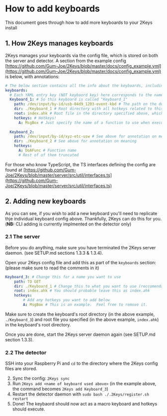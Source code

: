 # How to add keyboards
This document goes through how to add more keyboards to your 2Keys install

## 1. How 2Keys manages keyboards
2Keys manages your keyboards via the config file, which is stored on both the server and detector.
A section from the example config [https://github.com/Gum-Joe/2Keys/blob/master/docs/config_example.yml](https://github.com/Gum-Joe/2Keys/blob/master/docs/config_example.yml) is below, with annotations:
```yml
# The below section contains all the info about the keyboards, including hotkeys
keyboards:
  # Each YAML entry key (NOT keybaord key) here corresponds to the name of the keyboard that 2Keys uses
  Keyboard_1: # So this keyboard is called "Keyboard_1"
    path: /dev/input/by-id/usb-04d9_1203-event-kbd # The path on the detector that is watched to detect keystrokes
    dir: ./Keyboard_1 # Root directory with all hotkeys related to this keyboard in
    root: index.ahk # Root file in the directory specified above, which all hotkeys are imported to. Is loaded before execting a hotkey function
    hotkeys: # Hotkeys!
      A: MsgBox # Just specify the name of a function to use when executing hotkeys
	
  Keyboard_2:
    path: /dev/input/by-id/xyz-etc-usw # See above for annotation on meaning
    dir: ./Keyboard_2 # See above for annotation on meaning
    hotkeys:
      A: DoAFunc # Function name
      # Rest of of them truncated
```

For those who know TypeScript, the TS interfaces defining the config are found at [https://github.com/Gum-Joe/2Keys/blob/master/server/src/util/interfaces.ts](https://github.com/Gum-Joe/2Keys/blob/master/server/src/util/interfaces.ts)

## 2. Adding new keyboards
As you can see, if you wish to add a new keyboard you'll need to replicate thje individual keyboard config above.  Thankfully, 2Keys can do this for you.
(**NB:** CLI adding is currently implmented on the detector only)

### 2.1 The server
Before you do anything, make sure you have terminated the 2Keys server daemon. (see SETUP.md sections 1.3.3 & 1.3.4).

Open your 2Keys config file and add this as part of the `keyboards` section:
(please make sure to read the comments in it)

```yml
Keyboard_3: # Change this for a name you want to use
	path: TO GET
	dir: ./Keyboard_1 # Change this to what you want to use (reccomendation: use the name of the keybaord)
	root: index.ahk # You should probable leave this as index.ahk
	hotkeys:
		# Add any hotkeys you want to add below
		A: MsgBox # This is an example.  Feel free to remove it.
```

Make sure to create the keyboard's root directory (in the above example, `./Keyboard_3`) and root file you specified (in the above example, `index.ahk`) in the keyboard's root directory.

Once you are done, start the 2Keys server daemon again (see SETUP.md section 1.3.3).

### 2.2 The detector
SSH into your Raspberry Pi and `cd` to the directory where the 2Keys config files are stored.

2. Sync the config: `2Keys sync`
2. Run `2Keys add <name of keyboard used above>` (in the example above, the command becomes `2Keys add Keyboard_3`)
3. Restart the detector daemon with `sudo bash ./.2Keys/register.sh restart`
4. Done! The keybaord should now act as a macro keyboard and hotkeys should execute.
